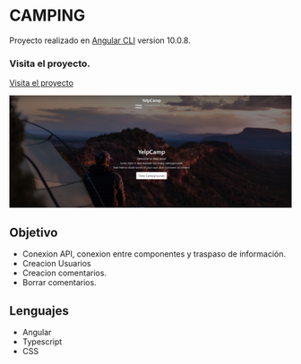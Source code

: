 # CAMPING

Proyecto realizado en [Angular CLI](https://github.com/angular/angular-cli) version 10.0.8.

### Visita el proyecto.

[Visita el proyecto](https://slate-gray-greyhound-gear.cyclic.cloud/)

![](yelpcamp.jpg)



## Objetivo
+ Conexion API, conexion entre componentes y traspaso de información.
+ Creacion Usuarios
+ Creacion comentarios.
+ Borrar comentarios.


## Lenguajes
+ Angular
+ Typescript
+ CSS

